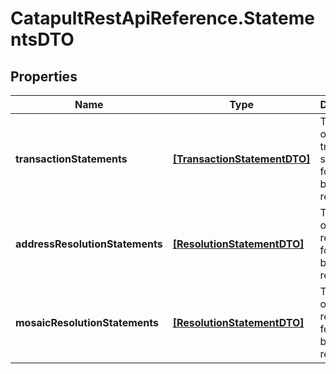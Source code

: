 # CatapultRestApiReference.StatementsDTO

## Properties
Name | Type | Description | Notes
------------ | ------------- | ------------- | -------------
**transactionStatements** | [**[TransactionStatementDTO]**](TransactionStatementDTO.md) | The array of transaction statements for the block requested. | 
**addressResolutionStatements** | [**[ResolutionStatementDTO]**](ResolutionStatementDTO.md) | The array of address resolutions for the block requested. | 
**mosaicResolutionStatements** | [**[ResolutionStatementDTO]**](ResolutionStatementDTO.md) | The array of mosaic resolutions for the block requested. | 



